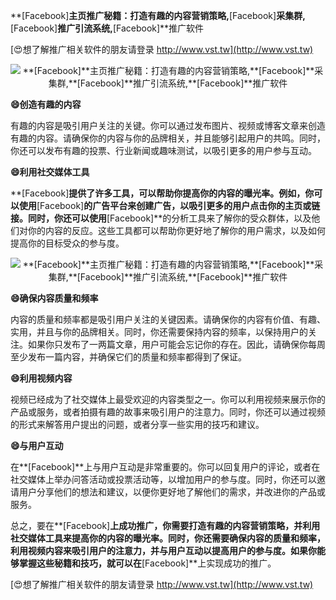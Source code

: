 **[Facebook]**主页推广秘籍：打造有趣的内容营销策略,**[Facebook]**采集群,**[Facebook]**推广引流系统,**[Facebook]**推广软件

[😍想了解推广相关软件的朋友请登录 http://www.vst.tw](http://www.vst.tw)

 <center><img src="https://vst.tw/MP4/tuiguang/png/7.png" alt="**[Facebook]**主页推广秘籍：打造有趣的内容营销策略,**[Facebook]**采集群,**[Facebook]**推广引流系统,**[Facebook]**推广软件"></center>

**😄创造有趣的内容**

有趣的内容是吸引用户关注的关键。你可以通过发布图片、视频或博客文章来创造有趣的内容。请确保你的内容与你的品牌相关，并且能够引起用户的共鸣。同时，你还可以发布有趣的投票、行业新闻或趣味测试，以吸引更多的用户参与互动。

**😄利用社交媒体工具**

**[Facebook]**提供了许多工具，可以帮助你提高你的内容的曝光率。例如，你可以使用**[Facebook]**的广告平台来创建广告，以吸引更多的用户点击你的主页或链接。同时，你还可以使用**[Facebook]**的分析工具来了解你的受众群体，以及他们对你的内容的反应。这些工具都可以帮助你更好地了解你的用户需求，以及如何提高你的目标受众的参与度。

 <center><img src="https://vst.tw/MP4/tuiguang/png/0.png" alt="**[Facebook]**主页推广秘籍：打造有趣的内容营销策略,**[Facebook]**采集群,**[Facebook]**推广引流系统,**[Facebook]**推广软件"></center>

**😄确保内容质量和频率**

内容的质量和频率都是吸引用户关注的关键因素。请确保你的内容有价值、有趣、实用，并且与你的品牌相关。同时，你还需要保持内容的频率，以保持用户的关注。如果你只发布了一两篇文章，用户可能会忘记你的存在。因此，请确保你每周至少发布一篇内容，并确保它们的质量和频率都得到了保证。

**😄利用视频内容**

视频已经成为了社交媒体上最受欢迎的内容类型之一。你可以利用视频来展示你的产品或服务，或者拍摄有趣的故事来吸引用户的注意力。同时，你还可以通过视频的形式来解答用户提出的问题，或者分享一些实用的技巧和建议。

**😄与用户互动**

在**[Facebook]**上与用户互动是非常重要的。你可以回复用户的评论，或者在社交媒体上举办问答活动或投票活动等，以增加用户的参与度。同时，你还可以邀请用户分享他们的想法和建议，以便你更好地了解他们的需求，并改进你的产品或服务。

总之，要在**[Facebook]**上成功推广，你需要打造有趣的内容营销策略，并利用社交媒体工具来提高你的内容的曝光率。同时，你还需要确保内容的质量和频率，利用视频内容来吸引用户的注意力，并与用户互动以提高用户的参与度。如果你能够掌握这些秘籍和技巧，就可以在**[Facebook]**上实现成功的推广。

[😍想了解推广相关软件的朋友请登录 http://www.vst.tw](http://www.vst.tw)



